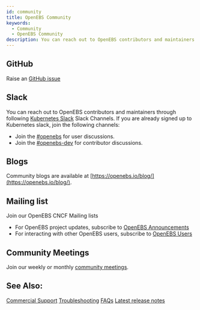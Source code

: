 ```yaml
---
id: community
title: OpenEBS Community
keywords:
  - Community
  - OpenEBS Community
description: You can reach out to OpenEBS contributors and maintainers through Slack, GitHub, and mailing lists.
---
```


## GitHub

Raise an [GitHub issue](https://github.com/openebs/openebs/issues/new)

## Slack

You can reach out to OpenEBS contributors and maintainers through following [Kubernetes Slack](https://slack.k8s.io) Slack Channels. If you are already signed up to Kubernetes slack, join the following channels:

- Join the [#openebs](https://kubernetes.slack.com/messages/openebs/) for user discussions.
- Join the [#openebs-dev](https://cloud-native.slack.com/messages/openebs-dev/) for contributor discussions.

## Blogs

Community blogs are available at [https://openebs.io/blog/](https://openebs.io/blog/).

## Mailing list

Join our OpenEBS CNCF Mailing lists

- For OpenEBS project updates, subscribe to [OpenEBS Announcements](https://lists.cncf.io/g/cncf-openebs-announcements)
- For interacting with other OpenEBS users, subscribe to [OpenEBS Users](https://lists.cncf.io/g/cncf-openebs-users)

## Community Meetings

Join our weekly or monthly [community meetings](https://github.com/openebs/openebs/tree/master/community#community-meetings).

## See Also:

[Commercial Support](/docs/introduction/commercial) [Troubleshooting](/docs/next/troubleshooting.html) [FAQs](/docs/next/faq.html) [Latest release notes](/docs/introduction/releases)
